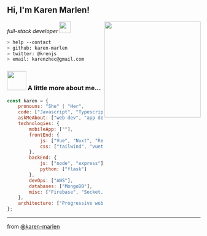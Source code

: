 <h2> Hi, I'm Karen Marlen!</h2>
<img align='right' src="https://user-images.githubusercontent.com/72042911/100793543-080fe780-33fb-11eb-84c0-cb6a09d112e3.png" width="250">
<p><em>full-stack developer <a href="https://www.thoughtworks.com"></a><img src="https://media.giphy.com/media/WUlplcMpOCEmTGBtBW/giphy.gif" width="30"> 
</em></p>

````bash
> help --contact
> github: karen-marlen
> twitter: @krenjs
> email: karenzhec@gmail.com
````


### <img src="https://media.giphy.com/media/VgCDAzcKvsR6OM0uWg/giphy.gif" width="50"> A little more about me...  

```javascript
const karen = {
    pronouns: "She" | "Her",
    code: ["Javascript", "Typescript", "Python"],
    askMeAbout: ["web dev", "app dev", "design"],
    technologies: {
        mobileApp: [""],
        frontEnd: {
            js: ["Vue", "Nuxt", "React"],
            css: ["tailwind", "vuetify", "bootstrap", "bulma"]
        },
        backEnd: {
            js: ["node", "express"],
            python: ["flask"]
        },
        devOps: ["AWS"],
        databases: ["MongoDB"],
        misc: ["Firebase", "Socket.IO"]
    },
    architecture: ["Progressive web applications", "Single page applications"],
};
```

---

from [@karen-marlen](https://github.com/karen-marlen)
